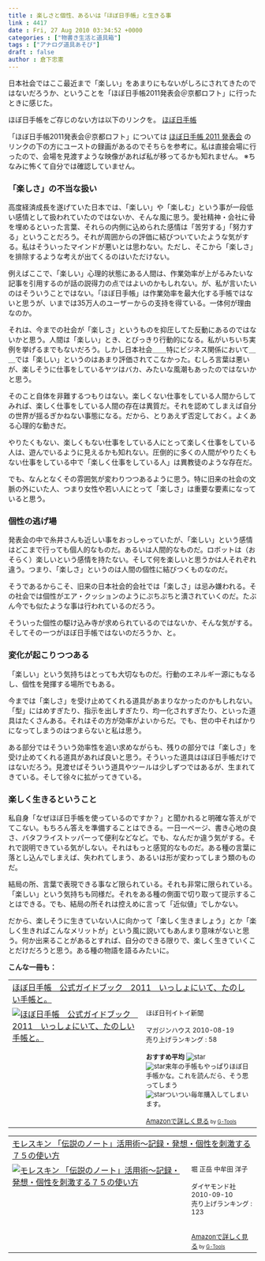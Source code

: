 ```yaml
---
title : 楽しさと個性、あるいは「ほぼ日手帳」と生きる事
link : 4417
date : Fri, 27 Aug 2010 03:34:52 +0000
categories : ["物書き生活と道具箱"]
tags : ["アナログ道具あそび"]
draft : false
author : 倉下忠憲
---
```


日本社会ではここ最近まで「楽しい」をあまりにもないがしろにされてきたのではないだろうか、ということを「ほぼ日手帳2011発表会＠京都ロフト」に行ったときに感じた。

ほぼ日手帳をご存じのない方は以下のリンクを。
<a href="http://www.1101.com/store/techo/2011/basic/index.html">ほぼ日手帳</a>

「ほぼ日手帳2011発表会＠京都ロフト」については
<a href="http://www.1101.com/store/techo/2011/lineup/index.html">ほぼ日手帳 2011 発表会</a>
のリンクの下の方にユーストの録画があるのでそちらを参考に。私は直接会場に行ったので、会場を見渡すような映像があれば私が移ってるかも知れません。
※ちなみに怖くて自分では確認していません。

<h3>「楽しさ」の不当な扱い</h3>
高度経済成長を遂げていた日本では、「楽しい」や「楽しむ」という事が一段低い感情として扱われていたのではないか、そんな風に思う。愛社精神・会社に骨を埋めるといった言葉、それらの内側に込められた感情は「苦労する」「努力する」ということだろう。それが周囲からの評価に結びついていたような気がする。私はそういったマインドが悪いとは思わない。ただし、そこから「楽しさ」を排除するような考えが出てくるのはいただけない。

例えばここで、「楽しい」心理的状態にある人間は、作業効率が上がるみたいな記事を引用するのが話の説得力の点ではよいのかもしれない。が、私が言いたいのはそういうことではない。「ほぼ日手帳」は作業効率を最大化する手帳ではないと思うが、いまでは35万人のユーザーからの支持を得ている。一体何が理由なのか。

それは、今までの社会が「楽しさ」というものを抑圧してた反動にあるのではないかと思う。人間は「楽しい」とき、とびっきり行動的になる。私がいちいち実例を挙げるまでもないだろう。しかし日本社会＿＿特にビジネス関係において＿＿では「楽しい」というのはあまり評価されてこなかった。むしろ言葉は悪いが、楽しそうに仕事をしているヤツはバカ、みたいな風潮もあったのではないかと思う。

そのこと自体を非難するつもりはない。楽しくない仕事をしている人間からしてみれば、楽しく仕事をしている人間の存在は異質だ。それを認めてしまえば自分の世界が揺るぎかねない事態になる。だから、とりあえず否定しておく。よくある心理的な動きだ。

やりたくもない、楽しくもない仕事をしている人にとって楽しく仕事をしている人は、遊んでいるように見えるかも知れない。圧倒的に多くの人間がやりたくもない仕事をしている中で「楽しく仕事をしている人」は異教徒のような存在だ。

でも、なんとなくその雰囲気が変わりつつあるように思う。特に旧来の社会の文脈の外にいた人、つまり女性や若い人にとって「楽しさ」は重要な要素になっていると思う。

<h3>個性の逃げ場</h3>
発表会の中で糸井さんも近しい事をおっしゃっていたが、「楽しい」という感情はどこまで行っても個人的なものだ。あるいは人間的なものだ。ロボットは（おそらく）楽しいという感情を持たない。そして何を楽しいと思うかは人それぞれ違う。つまり、「楽しさ」というのは人間の個性に結びつくものなのだ。

そうであるからこそ、旧来の日本社会的会社では「楽しさ」は忌み嫌われる。その社会では個性がエア・クッションのようにぷちぷちと潰されていくのだ。たぶん今でも似たような事は行われているのだろう。

そういった個性の駆け込み寺が求められているのではないか、そんな気がする。そしてその一つがほぼ日手帳ではないのだろうか、と。

<h3>変化が起こりつつある</h3>
「楽しい」という気持ちはとっても大切なものだ。行動のエネルギー源にもなるし、個性を発揮する場所でもある。

今までは「楽しさ」を受け止めてくれる道具があまりなかったのかもしれない。「型」にはめすぎたり、指示を出しすぎたり、均一化されすぎたり、といった道具はたくさんある。それはその方が効率がよいからだ。でも、世の中そればかりになってしまうのはつまらないと私は思う。

ある部分ではそういう効率性を追い求めながらも、残りの部分では「楽しさ」を受け止めてくれる道具があれば良いと思う。そういった道具はほぼ日手帳だけではないだろう。見渡せばそういう道具やツールは少しずつではあるが、生まれてきている。そして徐々に拡がってきている。

<h3>楽しく生きるということ</h3>
私自身「なぜほぼ日手帳を使っているのですか？」と聞かれると明確な答えがでてこない。もちろん答えを準備することはできる。一日一ページ、書き心地の良さ、バタフライストッパーって便利などなど。でも、なんだか違う気がする。それで説明できている気がしない。それはもっと感覚的なものだ。ある種の言葉に落とし込んでしまえば、失われてしまう、あるいは形が変わってしまう類のものだ。

結局の所、言葉で表現できる事など限られている。それも非常に限られている。「楽しい」という気持ちも同様だ。それをある種の側面で切り取って提示することはできる。でも、結局の所それは控えめに言って「近似値」でしかない。

だから、楽しそうに生きていない人に向かって「楽しく生きましょう」とか「楽しく生きればこんなメリットが」という風に説いてもあんまり意味がないと思う。何か出来ることがあるとすれば、自分のできる限りで、楽しく生きていくことだけだろうと思う。ある種の物語を語るみたいに。

<strong>こんな一冊も：</strong>
<table  border="0" cellpadding="5"><tr><td colspan="2"><a href="http://www.amazon.co.jp/%E3%81%BB%E3%81%BC%E6%97%A5%E6%89%8B%E5%B8%B3-%E5%85%AC%E5%BC%8F%E3%82%AC%E3%82%A4%E3%83%89%E3%83%96%E3%83%83%E3%82%AF-2011-%E3%81%84%E3%81%A3%E3%81%97%E3%82%87%E3%81%AB%E3%81%84%E3%81%A6%E3%80%81%E3%81%9F%E3%81%AE%E3%81%97%E3%81%84%E6%89%8B%E5%B8%B3%E3%81%A8%E3%80%82-%E3%81%BB%E3%81%BC%E6%97%A5%E5%88%8A%E3%82%A4%E3%83%88%E3%82%A4%E6%96%B0%E8%81%9E/dp/4838721595%3FSubscriptionId%3D15SMZCTB9V8NGR2TW082%26tag%3Drashita1000-22%26linkCode%3Dxm2%26camp%3D2025%26creative%3D165953%26creativeASIN%3D4838721595" target="_top">ほぼ日手帳　公式ガイドブック　2011　いっしょにいて、たのしい手帳と。</a><img src="http://www.assoc-amazon.jp/e/ir?t=rashita1000-22&l=ur2&o=9" width="1" height="1" style="border: none;" alt="" /></td></tr><tr><td valign="top"><a href="http://www.amazon.co.jp/%E3%81%BB%E3%81%BC%E6%97%A5%E6%89%8B%E5%B8%B3-%E5%85%AC%E5%BC%8F%E3%82%AC%E3%82%A4%E3%83%89%E3%83%96%E3%83%83%E3%82%AF-2011-%E3%81%84%E3%81%A3%E3%81%97%E3%82%87%E3%81%AB%E3%81%84%E3%81%A6%E3%80%81%E3%81%9F%E3%81%AE%E3%81%97%E3%81%84%E6%89%8B%E5%B8%B3%E3%81%A8%E3%80%82-%E3%81%BB%E3%81%BC%E6%97%A5%E5%88%8A%E3%82%A4%E3%83%88%E3%82%A4%E6%96%B0%E8%81%9E/dp/4838721595%3FSubscriptionId%3D15SMZCTB9V8NGR2TW082%26tag%3Drashita1000-22%26linkCode%3Dxm2%26camp%3D2025%26creative%3D165953%26creativeASIN%3D4838721595" target="_top"><img src="http://ecx.images-amazon.com/images/I/61GMvGfaJKL._SL160_.jpg" border="0" alt="ほぼ日手帳　公式ガイドブック　2011　いっしょにいて、たのしい手帳と。" /></a></td><td valign="top"><font size="-1">ほぼ日刊イトイ新聞 <br /><br />マガジンハウス  2010-08-19<br />売り上げランキング : 58<br /><br /><strong>おすすめ平均  </strong><img src="http://g-images.amazon.com/images/G/01/detail/stars-4-5.gif" alt="star" /><br /><img src="http://g-images.amazon.com/images/G/01/detail/stars-5-0.gif" alt="star" />来年の手帳もやっぱりほぼ日手帳かな。これを読んだら、そう思ってしまう<br /><img src="http://g-images.amazon.com/images/G/01/detail/stars-4-0.gif" alt="star" />ついつい毎年購入してしまいます。<br /><br /><a href="http://www.amazon.co.jp/%E3%81%BB%E3%81%BC%E6%97%A5%E6%89%8B%E5%B8%B3-%E5%85%AC%E5%BC%8F%E3%82%AC%E3%82%A4%E3%83%89%E3%83%96%E3%83%83%E3%82%AF-2011-%E3%81%84%E3%81%A3%E3%81%97%E3%82%87%E3%81%AB%E3%81%84%E3%81%A6%E3%80%81%E3%81%9F%E3%81%AE%E3%81%97%E3%81%84%E6%89%8B%E5%B8%B3%E3%81%A8%E3%80%82-%E3%81%BB%E3%81%BC%E6%97%A5%E5%88%8A%E3%82%A4%E3%83%88%E3%82%A4%E6%96%B0%E8%81%9E/dp/4838721595%3FSubscriptionId%3D15SMZCTB9V8NGR2TW082%26tag%3Drashita1000-22%26linkCode%3Dxm2%26camp%3D2025%26creative%3D165953%26creativeASIN%3D4838721595" target="_top">Amazonで詳しく見る</a></font><font size="-2"> by <a href="http://www.goodpic.com/mt/aws/index.html" >G-Tools</a></font></td></tr></table>

<table  border="0" cellpadding="5"><tr><td colspan="2"><a href="http://www.amazon.co.jp/%E3%83%A2%E3%83%AC%E3%82%B9%E3%82%AD%E3%83%B3-%E3%80%8C%E4%BC%9D%E8%AA%AC%E3%81%AE%E3%83%8E%E3%83%BC%E3%83%88%E3%80%8D%E6%B4%BB%E7%94%A8%E8%A1%93%EF%BD%9E%E8%A8%98%E9%8C%B2%E3%83%BB%E7%99%BA%E6%83%B3%E3%83%BB%E5%80%8B%E6%80%A7%E3%82%92%E5%88%BA%E6%BF%80%E3%81%99%E3%82%8B%EF%BC%97%EF%BC%95%E3%81%AE%E4%BD%BF%E3%81%84%E6%96%B9-%E5%A0%80-%E6%AD%A3%E5%B2%B3/dp/4478013268%3FSubscriptionId%3D15SMZCTB9V8NGR2TW082%26tag%3Drashita1000-22%26linkCode%3Dxm2%26camp%3D2025%26creative%3D165953%26creativeASIN%3D4478013268" target="_top">モレスキン 「伝説のノート」活用術～記録・発想・個性を刺激する７５の使い方</a><img src="http://www.assoc-amazon.jp/e/ir?t=rashita1000-22&l=ur2&o=9" width="1" height="1" style="border: none;" alt="" /></td></tr><tr><td valign="top"><a href="http://www.amazon.co.jp/%E3%83%A2%E3%83%AC%E3%82%B9%E3%82%AD%E3%83%B3-%E3%80%8C%E4%BC%9D%E8%AA%AC%E3%81%AE%E3%83%8E%E3%83%BC%E3%83%88%E3%80%8D%E6%B4%BB%E7%94%A8%E8%A1%93%EF%BD%9E%E8%A8%98%E9%8C%B2%E3%83%BB%E7%99%BA%E6%83%B3%E3%83%BB%E5%80%8B%E6%80%A7%E3%82%92%E5%88%BA%E6%BF%80%E3%81%99%E3%82%8B%EF%BC%97%EF%BC%95%E3%81%AE%E4%BD%BF%E3%81%84%E6%96%B9-%E5%A0%80-%E6%AD%A3%E5%B2%B3/dp/4478013268%3FSubscriptionId%3D15SMZCTB9V8NGR2TW082%26tag%3Drashita1000-22%26linkCode%3Dxm2%26camp%3D2025%26creative%3D165953%26creativeASIN%3D4478013268" target="_top"><img src="http://ecx.images-amazon.com/images/I/51TL82R4yZL._SL160_.jpg" border="0" alt="モレスキン 「伝説のノート」活用術～記録・発想・個性を刺激する７５の使い方" /></a></td><td valign="top"><font size="-1">堀 正岳 中牟田 洋子 <br /><br />ダイヤモンド社  2010-09-10<br />売り上げランキング : 123<br /><br /><br /><a href="http://www.amazon.co.jp/%E3%83%A2%E3%83%AC%E3%82%B9%E3%82%AD%E3%83%B3-%E3%80%8C%E4%BC%9D%E8%AA%AC%E3%81%AE%E3%83%8E%E3%83%BC%E3%83%88%E3%80%8D%E6%B4%BB%E7%94%A8%E8%A1%93%EF%BD%9E%E8%A8%98%E9%8C%B2%E3%83%BB%E7%99%BA%E6%83%B3%E3%83%BB%E5%80%8B%E6%80%A7%E3%82%92%E5%88%BA%E6%BF%80%E3%81%99%E3%82%8B%EF%BC%97%EF%BC%95%E3%81%AE%E4%BD%BF%E3%81%84%E6%96%B9-%E5%A0%80-%E6%AD%A3%E5%B2%B3/dp/4478013268%3FSubscriptionId%3D15SMZCTB9V8NGR2TW082%26tag%3Drashita1000-22%26linkCode%3Dxm2%26camp%3D2025%26creative%3D165953%26creativeASIN%3D4478013268" target="_top">Amazonで詳しく見る</a></font><font size="-2"> by <a href="http://www.goodpic.com/mt/aws/index.html" >G-Tools</a></font></td></tr></table>
